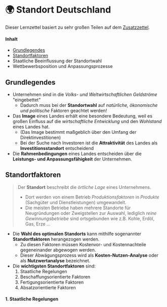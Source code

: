# 🌍 Standort Deutschland

Dieser Lernzettel basiert zu sehr großen Teilen auf dem [Zusatzzettel](ZUSATZ.md).

#### Inhalt

- [Grundlegendes](#grundlegendes)
- [Standortfaktoren](#faktoren)
- Staatliche Beeinflussung der Standortwahl
- Wettbewerbsposition und Anpassungsprozesse

## Grundlegendes <a name="grundlegendes"></a>

- Unternehmen sind in die *Volks- und Weltwirtschaftlichen Geldströme* "eingebettet"
  - Dadurch muss bei der **Standortwahl** auf *natürliche, ökonomische und politische* Faktoren geachtet werden!
- Das **Image** eines Landes erhält eine besondere Bedeutung, weil es großen Einfluss auf die *wirtschaftliche Entwicklung* und den *Wohlstand* eines Landes hat.
  - (Das Image bestimmt maßgeblich über den Umfang der Direktinvestitionen)
  - Bei der Suche nach Investoren ist die **Attraktivität** des Landes als **Investitionsstandort** entscheidend
- Die **Rahmenbedingungen** eines Landes entscheiden über die **Leistungs- und Anpassungsfähigkeit** der Unternehmen.

## Standortfaktoren <a name="faktoren"></a>

> Der **Standort** beschreibt die *örtliche Lage* eines Unternehmens.
>
> - Dort werden von einem Betrieb *Produktionsfaktoren* in *Produkte* (Sachgüter und Dienstleistungen) umgewandelt.
> - Die meisten Betriebe haben mehrere Standorte für Neugründungen oder Zweigstellen zur Auswahl, lediglich *reine Gewinnungsbetriebe* sind ortsgebunden wie z.B. Kohle, Erdöl, Gas, Erze ...

- Die **Wahl des optimalen Standorts** kann mithilfe sogenannter **Standortfaktoren** herangezogen werden.
  - Zu diesen Faktoren müssen Kostenvor- und Kostennachteile gegeneinander abgewogen werden.
  - Dieser Abwägungsprozess wird als **Kosten-Nutzen-Analyse** oder als **Nutzwertanalyse** bezeichnet.
- Die **wichtigsten Standortfaktoren** sind:
  1. Staatliche Regelungen
  2. Beschaffungsorientierte Faktoren
  3. Fertigungsorientierte Faktoren
  4. Absatzorientierte Faktoren

#### 1. Staatliche Regelungen

